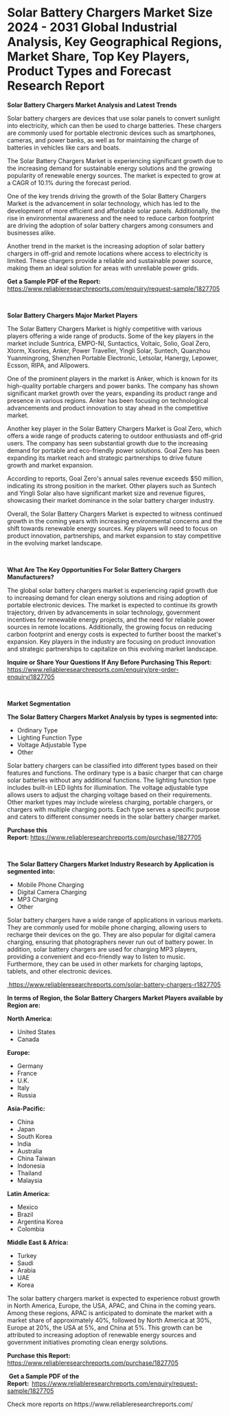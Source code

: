 <p><h1>Solar Battery Chargers Market Size 2024 - 2031 Global Industrial Analysis, Key Geographical Regions, Market Share, Top Key Players, Product Types and Forecast Research Report</h1></p><p><strong>Solar Battery Chargers Market Analysis and Latest Trends</strong></p>
<p><p>Solar battery chargers are devices that use solar panels to convert sunlight into electricity, which can then be used to charge batteries. These chargers are commonly used for portable electronic devices such as smartphones, cameras, and power banks, as well as for maintaining the charge of batteries in vehicles like cars and boats.</p><p>The Solar Battery Chargers Market is experiencing significant growth due to the increasing demand for sustainable energy solutions and the growing popularity of renewable energy sources. The market is expected to grow at a CAGR of 10.1% during the forecast period.</p><p>One of the key trends driving the growth of the Solar Battery Chargers Market is the advancement in solar technology, which has led to the development of more efficient and affordable solar panels. Additionally, the rise in environmental awareness and the need to reduce carbon footprint are driving the adoption of solar battery chargers among consumers and businesses alike.</p><p>Another trend in the market is the increasing adoption of solar battery chargers in off-grid and remote locations where access to electricity is limited. These chargers provide a reliable and sustainable power source, making them an ideal solution for areas with unreliable power grids.</p></p>
<p><strong>Get a Sample PDF of the Report:&nbsp;</strong> <a href="https://www.reliableresearchreports.com/enquiry/request-sample/1827705">https://www.reliableresearchreports.com/enquiry/request-sample/1827705</a></p>
<p>&nbsp;</p>
<p><strong>Solar Battery Chargers Major Market Players</strong></p>
<p><p>The Solar Battery Chargers Market is highly competitive with various players offering a wide range of products. Some of the key players in the market include Suntrica, EMPO-NI, Suntactics, Voltaic, Solio, Goal Zero, Xtorm, Xsories, Anker, Power Traveller, Yingli Solar, Suntech, Quanzhou Yuanmingrong, Shenzhen Portable Electronic, Letsolar, Hanergy, Lepower, Ecsson, RIPA, and Allpowers.</p><p>One of the prominent players in the market is Anker, which is known for its high-quality portable chargers and power banks. The company has shown significant market growth over the years, expanding its product range and presence in various regions. Anker has been focusing on technological advancements and product innovation to stay ahead in the competitive market.</p><p>Another key player in the Solar Battery Chargers Market is Goal Zero, which offers a wide range of products catering to outdoor enthusiasts and off-grid users. The company has seen substantial growth due to the increasing demand for portable and eco-friendly power solutions. Goal Zero has been expanding its market reach and strategic partnerships to drive future growth and market expansion.</p><p>According to reports, Goal Zero's annual sales revenue exceeds $50 million, indicating its strong position in the market. Other players such as Suntech and Yingli Solar also have significant market size and revenue figures, showcasing their market dominance in the solar battery charger industry.</p><p>Overall, the Solar Battery Chargers Market is expected to witness continued growth in the coming years with increasing environmental concerns and the shift towards renewable energy sources. Key players will need to focus on product innovation, partnerships, and market expansion to stay competitive in the evolving market landscape.</p></p>
<p>&nbsp;</p>
<p><strong>What Are The Key Opportunities For Solar Battery Chargers Manufacturers?</strong></p>
<p><p>The global solar battery chargers market is experiencing rapid growth due to increasing demand for clean energy solutions and rising adoption of portable electronic devices. The market is expected to continue its growth trajectory, driven by advancements in solar technology, government incentives for renewable energy projects, and the need for reliable power sources in remote locations. Additionally, the growing focus on reducing carbon footprint and energy costs is expected to further boost the market's expansion. Key players in the industry are focusing on product innovation and strategic partnerships to capitalize on this evolving market landscape.</p></p>
<p><strong>Inquire or Share Your Questions If Any Before Purchasing This Report:</strong> <a href="https://www.reliableresearchreports.com/enquiry/pre-order-enquiry/1827705">https://www.reliableresearchreports.com/enquiry/pre-order-enquiry/1827705</a></p>
<p>&nbsp;</p>
<p><strong>Market Segmentation</strong></p>
<p><strong>The Solar Battery Chargers Market Analysis by types is segmented into:</strong></p>
<p><ul><li>Ordinary Type</li><li>Lighting Function Type</li><li>Voltage Adjustable Type</li><li>Other</li></ul></p>
<p><p>Solar battery chargers can be classified into different types based on their features and functions. The ordinary type is a basic charger that can charge solar batteries without any additional functions. The lighting function type includes built-in LED lights for illumination. The voltage adjustable type allows users to adjust the charging voltage based on their requirements. Other market types may include wireless charging, portable chargers, or chargers with multiple charging ports. Each type serves a specific purpose and caters to different consumer needs in the solar battery charger market.</p></p>
<p><strong>Purchase this Report:&nbsp;</strong><a href="https://www.reliableresearchreports.com/purchase/1827705">https://www.reliableresearchreports.com/purchase/1827705</a></p>
<p>&nbsp;</p>
<p><strong>The Solar Battery Chargers Market Industry Research by Application is segmented into:</strong></p>
<p><ul><li>Mobile Phone Charging</li><li>Digital Camera Charging</li><li>MP3 Charging</li><li>Other</li></ul></p>
<p><p>Solar battery chargers have a wide range of applications in various markets. They are commonly used for mobile phone charging, allowing users to recharge their devices on the go. They are also popular for digital camera charging, ensuring that photographers never run out of battery power. In addition, solar battery chargers are used for charging MP3 players, providing a convenient and eco-friendly way to listen to music. Furthermore, they can be used in other markets for charging laptops, tablets, and other electronic devices.</p></p>
<p><a href="https://www.reliableresearchreports.com/solar-battery-chargers-r1827705">&nbsp;https://www.reliableresearchreports.com/solar-battery-chargers-r1827705</a></p>
<p><strong>In terms of Region, the Solar Battery Chargers Market Players available by Region are:</strong></p>
<p>
    <p> <strong> North America: </strong>
        <ul>
            <li>United States</li>
            <li>Canada</li>
        </ul>
        </p> 
    <p> <strong> Europe: </strong>
        <ul>
            <li>Germany</li>
            <li>France</li>
            <li>U.K.</li>
            <li>Italy</li>
            <li>Russia</li>
        </ul>
        </p> 
    <p> <strong> Asia-Pacific: </strong>
        <ul>
            <li>China</li>
            <li>Japan</li>
            <li>South Korea</li>
            <li>India</li>
            <li>Australia</li>
            <li>China Taiwan</li>
            <li>Indonesia</li>
            <li>Thailand</li>
            <li>Malaysia</li>
        </ul>
        </p> 
    <p> <strong> Latin America: </strong>
        <ul>
            <li>Mexico</li>
            <li>Brazil</li>
            <li>Argentina Korea</li>
            <li>Colombia</li>
        </ul>
        </p> 
    <p> <strong> Middle East & Africa: </strong>
        <ul>
            <li>Turkey</li>
            <li>Saudi</li>
            <li>Arabia</li>
            <li>UAE</li>
            <li>Korea</li>
        </ul>
    </p>
    </p>
<p><p>The solar battery chargers market is expected to experience robust growth in North America, Europe, the USA, APAC, and China in the coming years. Among these regions, APAC is anticipated to dominate the market with a market share of approximately 40%, followed by North America at 30%, Europe at 20%, the USA at 5%, and China at 5%. This growth can be attributed to increasing adoption of renewable energy sources and government initiatives promoting clean energy solutions.</p></p>
<p><strong>Purchase this Report: </strong><a href="https://www.reliableresearchreports.com/purchase/1827705">https://www.reliableresearchreports.com/purchase/1827705</a></p>
<p>&nbsp;<strong>Get a Sample PDF of the Report:&nbsp;&nbsp;</strong><a href="https://www.reliableresearchreports.com/enquiry/request-sample/1827705">https://www.reliableresearchreports.com/enquiry/request-sample/1827705</a></p>
<p><strong></strong></p>
<p>Check more reports on https://www.reliableresearchreports.com/</p>